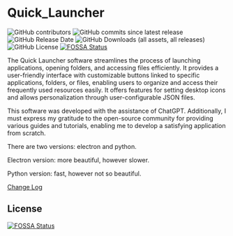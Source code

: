 # Quick_Launcher
![GitHub contributors](https://img.shields.io/github/contributors/jiehua1995/Quick_Launcher) ![GitHub commits since latest release](https://img.shields.io/github/commits-since/jiehua1995/Quick_Launcher/latest) ![GitHub Release Date](https://img.shields.io/github/release-date/jiehua1995/Quick_Launcher) ![GitHub Downloads (all assets, all releases)](https://img.shields.io/github/downloads/jiehua1995/Quick_Launcher/total) ![GitHub License](https://img.shields.io/github/license/jiehua1995/Quick_Launcher) [![FOSSA Status](https://app.fossa.com/api/projects/git%2Bgithub.com%2Fjiehua1995%2FQuick_Launcher.svg?type=shield)](https://app.fossa.com/projects/git%2Bgithub.com%2Fjiehua1995%2FQuick_Launcher?ref=badge_shield)





The Quick Launcher software streamlines the process of launching applications, opening folders, and accessing files efficiently. It provides a user-friendly interface with customizable buttons linked to specific applications, folders, or files, enabling users to organize and access their frequently used resources easily. It offers features for setting desktop icons and allows personalization through user-configurable JSON files.

This software was developed with the assistance of ChatGPT. Additionally, I must express my gratitude to the open-source community for providing various guides and tutorials, enabling me to develop a satisfying application from scratch.

There are two versions: electron and python.

Electron version: more beautiful, however slower.

Python version: fast, however not so beautiful.



[Change Log](ChangeLog.md)


## License
[![FOSSA Status](https://app.fossa.com/api/projects/git%2Bgithub.com%2Fjiehua1995%2FQuick_Launcher.svg?type=large)](https://app.fossa.com/projects/git%2Bgithub.com%2Fjiehua1995%2FQuick_Launcher?ref=badge_large)